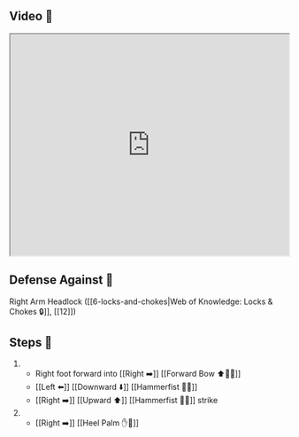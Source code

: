 ## Video 🎥

<iframe src="https://www.youtube.com/embed/9ptgLu09Ogo" width="100%" height="400"></iframe>

## Defense Against 🤺

Right Arm Headlock ([[6-locks-and-chokes|Web of Knowledge: Locks & Chokes 🔒]], [[12]])

## Steps 👣

1. - Right foot forward into [[Right ➡️]] [[Forward Bow ⬆️🧍‍♂️]] 
    - [[Left ⬅️]] [[Downward ⬇️]] [[Hammerfist 🔨✊]] 
    - [[Right ➡️]] [[Upward ⬆️]] [[Hammerfist 🔨✊]] strike
2. - [[Right ➡️]] [[Heel Palm ✋🌴]]
